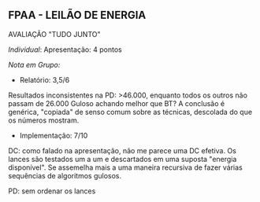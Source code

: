 ## FPAA  - LEILÃO DE ENERGIA

AVALIAÇÃO "TUDO JUNTO"

_Individual_:
Apresentação: 4 pontos

_Nota em Grupo:_
  - Relatório: 	 3,5/6

  Resultados inconsistentes na PD: >46.000, enquanto todos os outros não passam de 26.000
  Guloso achando melhor que BT?
  A conclusão é genérica, "copiada" de senso comum sobre as técnicas, descolada do que os números mostram.

  - Implementação: 7/10

  DC: como falado na apresentação, não me parece uma DC efetiva. Os lances são testados um a um e descartados em uma suposta "energia disponível". Se assemelha mais a uma maneira recursiva de fazer várias sequências de algoritmos gulosos.

  PD: sem ordenar os lances